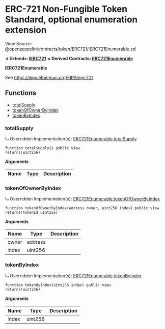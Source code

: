 # ERC-721 Non-Fungible Token Standard, optional enumeration extension

View Source: [@openzeppelin/contracts/token/ERC721/IERC721Enumerable.sol](@openzeppelin/contracts/token/ERC721/IERC721Enumerable.sol)

**↗ Extends: [IERC721](IERC721.md)**
**↘ Derived Contracts: [ERC721Enumerable](ERC721Enumerable.md)**

**IERC721Enumerable**

See https://eips.ethereum.org/EIPS/eip-721

## Functions

- [totalSupply](#totalsupply)
- [tokenOfOwnerByIndex](#tokenofownerbyindex)
- [tokenByIndex](#tokenbyindex)

### totalSupply

⤿ Overridden Implementation(s): [ERC721Enumerable.totalSupply](ERC721Enumerable.md#totalsupply)

```solidity
function totalSupply() public view
returns(uint256)
```

**Arguments**

| Name        | Type           | Description  |
| ------------- |------------- | -----|

### tokenOfOwnerByIndex

⤿ Overridden Implementation(s): [ERC721Enumerable.tokenOfOwnerByIndex](ERC721Enumerable.md#tokenofownerbyindex)

```solidity
function tokenOfOwnerByIndex(address owner, uint256 index) public view
returns(tokenId uint256)
```

**Arguments**

| Name        | Type           | Description  |
| ------------- |------------- | -----|
| owner | address |  | 
| index | uint256 |  | 

### tokenByIndex

⤿ Overridden Implementation(s): [ERC721Enumerable.tokenByIndex](ERC721Enumerable.md#tokenbyindex)

```solidity
function tokenByIndex(uint256 index) public view
returns(uint256)
```

**Arguments**

| Name        | Type           | Description  |
| ------------- |------------- | -----|
| index | uint256 |  | 

